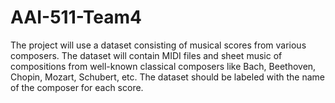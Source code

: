 # AAI-511-Team4
The project will use a dataset consisting of musical scores from various composers. The dataset will contain MIDI files and sheet music of compositions from well-known classical composers like Bach, Beethoven, Chopin, Mozart, Schubert, etc. The dataset should be labeled with the name of the composer for each score.
